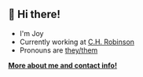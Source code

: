 ## 👋 Hi there!

- I'm Joy
- Currently working at [C.H. Robinson](https://www.chrobinson.com)
- Pronouns are [they/them](http://pronoun.is/they/)

**[More about me and contact info!](joypauls.dev)**
